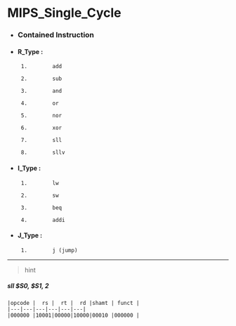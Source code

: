 # MIPS_Single_Cycle


- ###    Contained Instruction

- ####   R_Type :

       1.        add       

       2.        sub       

       3.        and      

       4.        or

       5.        nor       

       6.        xor 

       7.        sll     

       8.        sllv

- ####   I_Type :

       1.        lw

       2.        sw    

       3.        beq  

       4.        addi 

- ####   J_Type :

       1.        j (jump)


_______________________________

> hint

 ##### sll $S0, $S1, 2 
```
|opcode |  rs |  rt |  rd |shamt | funct |
|---|---|---|---|---|---|
|000000 |10001|00000|10000|00010 |000000 |


```



